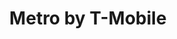 ---
title: "Metro by T-Mobile"
url: /tampa/metro-by-t-mobile-west-hillsborough-avenue/
shop: mobile phone
---